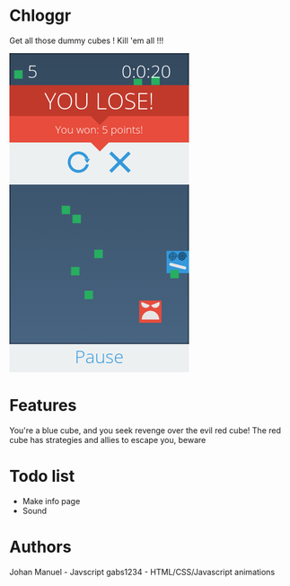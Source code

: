 Chloggr
=======

Get all those dummy cubes ! Kill 'em all !!!

![image](https://raw.githubusercontent.com/29jm/Chloggr/master/assets/screenshot.png)

Features
========

You're a blue cube, and you seek revenge over the evil red cube!
The red cube has strategies and allies to escape you, beware

Todo list
=========

* Make info page
* Sound

Authors
=======

Johan Manuel - Javscript
gabs1234 - HTML/CSS/Javascript animations
